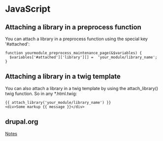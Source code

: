 # JavaScript

## Attaching a library in a preprocess function
You can attach a library in a preprocess function using the special key '#attached':

```twig
function yourmodule_preprocess_maintenance_page(&$variables) {
  $variables['#attached']['library'][] =  'your_module/library_name';
}
```

## Attaching a library in a twig template
You can also attach a library in a twig template by using the attach_library() twig function. So in any *.html.twig:

```twig
{{ attach_library('your_module/library_name') }}
<div>Some markup {{ message }}</div>
```

## drupal.org
[Notes](https://www.drupal.org/docs/8/creating-custom-modules/adding-stylesheets-css-and-javascript-js-to-a-drupal-8-module)
